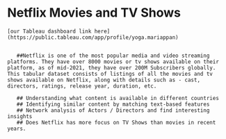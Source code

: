 # Netflix Movies and TV Shows

    [our Tableau dashboard link here](https://public.tableau.com/app/profile/yoga.mariappan)


       ##Netflix is one of the most popular media and video streaming platforms. They have over 8000 movies or tv shows available on their platform, as of mid-2021, they have over 200M Subscribers globally. This tabular dataset consists of listings of all the movies and tv shows available on Netflix, along with details such as - cast, directors, ratings, release year, duration, etc.

       ## Understanding what content is available in different countries
       ## Identifying similar content by matching text-based features
       ## Network analysis of Actors / Directors and find interesting insights
       ## Does Netflix has more focus on TV Shows than movies in recent years.

